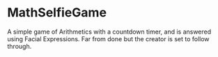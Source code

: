 # MathSelfieGame

A simple game of Arithmetics with a countdown timer, and is answered using Facial Expressions. Far from done but the creator is set to follow through.
